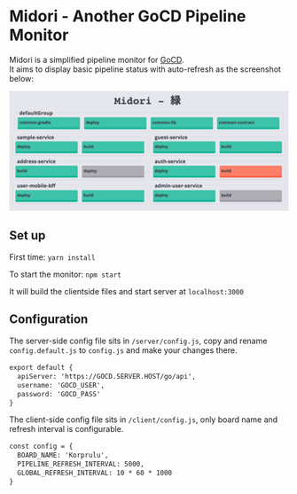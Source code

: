 # Midori - Another GoCD Pipeline Monitor

Midori is a simplified pipeline monitor for [GoCD](https://www.gocd.io/).  
It aims to display basic pipeline status with auto-refresh as the screenshot below:

![Midori Screenshot](screenshot.png)

## Set up

First time: `yarn install`

To start the monitor: `npm start`

It will build the clientside files and start server at `localhost:3000`

## Configuration

The server-side config file sits in `/server/config.js`, copy and rename `config.default.js` to `config.js` and make your changes there.

```
export default {
  apiServer: 'https://GOCD.SERVER.HOST/go/api',
  username: 'GOCD_USER',
  password: 'GOCD_PASS'
}
```

The client-side config file sits in `/client/config.js`, only board name and refresh interval is configurable.

```
const config = {
  BOARD_NAME: 'Korprulu',
  PIPELINE_REFRESH_INTERVAL: 5000,
  GLOBAL_REFRESH_INTERVAL: 10 * 60 * 1000
}
```
